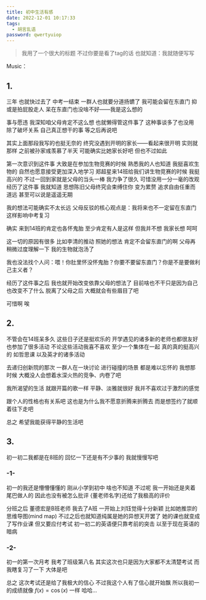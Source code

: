 ```yaml
---
title: 初中生活有感
date: 2022-12-01 10:17:33
tags:
  - 胡言乱语
password: qwertyuiop
---
```


> 我用了一个很大的标题 不过你要是看了tag的话 也就知道：我就随便写写

Music：

<meting-js
 id="1368450369"
 server="netease"
 type="song"
 theme="#C20C0C">
</meting-js>

## 1.

三年 也就快过去了 中考一结束 一群人也就要分道扬镳了 我可能会留在东直门 抑或是拍屁股走人 呆在东直门也没啥不好——我是这么想的

事与愿违 我深知咱父母肯定不这么想 也就懒得管这件事了 这种事谈多了也没用 除了破坏关系 自己真正想干的事 等之后再说吧

其实上面那段我写的也挺无奈的 终究没遇到开明的家长——看起来很开明 实则就那样 之前被孙家彧羡慕了半天 可能确实比她家长好吧 但也不过如此

第一次意识到这件事 大致是在参加生物竞赛的时候 熟悉我的人也知道 我挺喜欢生物的 自然也愿意接受更加深入地学习 郑超星来14班给我们讲生物竞赛的时候 我挺高兴的 不过一回到家就是父母的当头一棒 我力争了很久 可惜没用一分一毫的改观 经历了这件事 我就知道 思想陈旧父母终究会束缚住你 变为累赘 追求自由任重而道远 甚至可以说是遥遥无期

我的想法可能确实不太长远 父母反驳的核心观点是：我将来也不一定留在东直门 这样影响中考复习

确实 来到14班的肯定也各怀鬼胎 至少肯定有人是这样 但我并不想 我家长想 呵呵

这一切的原因有很多 比如李清的推动 照她的想法 肯定不会留东直门的啊 父母再稍微过度理解一下 我的生物就泡汤了

我也没法找个人问：喂！你肚里怀没怀鬼胎？你要不要留东直门？你是不是要做利己主义者？

经历了这件事之后 我也就开始改变依靠父母的想法了 目前啥也不干只是因为自己也改变不了什么 脱离了父母之后 大概就会有些眉目了吧

可惜啊 唉

## 2.

不管会在14班呆多久 这些日子还是挺欢乐的 开学遇见的诸多新的老师也都很友好 也参加了很多活动 不论这些活动我喜不喜欢 至少一个集体在一起 真的真的挺高兴的 如哲思课 以及英才的诸多活动

去递归创新院的那次 一群人在一块讨论 进行碰撞的场景 都是难以忘怀的 我想那时候 大概没人会想着水深火热的竞争、内卷了吧

我所渴望的生活 就跟开篇的歌一样 平静、淡雅就很好 我并不喜欢过于激烈的感觉 

跟个人的性格也有关系吧 这也是为什么我不愿意折腾来折腾去 而是想签约了就顺着往下走吧

总之 希望我能获得平静的生活吧

## 3.

初一初二我都是在8班的 回忆一下还是有不少事的 我就慢慢写吧

### -1-

初一的我还是懵懵懂懂的 刚从小学到初中 啥也不知道 不过呢 我一开始还是夹着尾巴做人的 因此也没有被怎么批评 {董老师名字}还给了我极高的评价

分班之后 董德宏是B班老师 我去了A班 一开始上刘钰觉得十分新颖 比如她推崇的思维导图(mind map) 不过之后也就知道纯属是她的异想天开罢了 她的课也就变成了写作业课 但又要应付考试 初一初二的英语便只靠考前的突击 以至于现在英语的暗病

### -2-

初一的第一次月考 我考了班级第八名 其实这次也只是因为大家都不太清楚考试 而我瞎复习了一下 大体是吧

总之 这次考试还是给了我极大的信心 不过我这个人有了信心就开始飘 所以我初一的成绩就像 $f(x)=\cos(x)$ 一样 哈哈...

